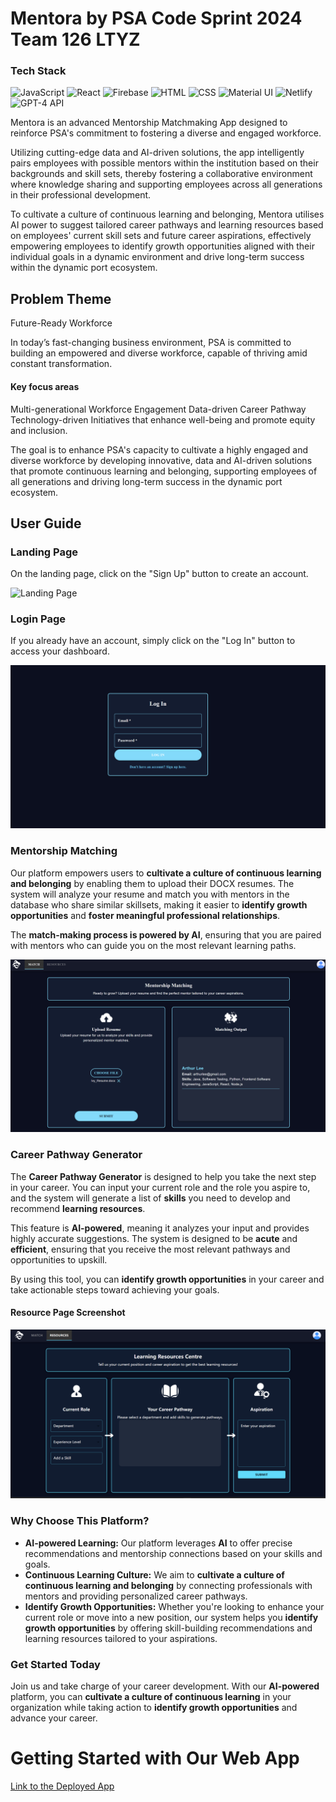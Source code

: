 # Mentora by PSA Code Sprint 2024 Team 126 LTYZ
### Tech Stack

![JavaScript](https://img.shields.io/badge/-JavaScript-F7DF1E?style=flat&logo=javascript&logoColor=black)
![React](https://img.shields.io/badge/-React-61DAFB?style=flat&logo=react&logoColor=black)
![Firebase](https://img.shields.io/badge/-Firebase-FFCA28?style=flat&logo=firebase&logoColor=black)
![HTML](https://img.shields.io/badge/-HTML5-E34F26?style=flat&logo=html5&logoColor=white)
![CSS](https://img.shields.io/badge/-CSS3-1572B6?style=flat&logo=css3&logoColor=white)
![Material UI](https://img.shields.io/badge/-MUI-007FFF?style=flat&logo=mui&logoColor=white)
![Netlify](https://img.shields.io/badge/-Netlify-00C7B7?style=flat&logo=netlify&logoColor=white)
![GPT-4 API](https://img.shields.io/badge/-GPT--4_API-412991?style=flat&logo=openai&logoColor=white)

Mentora is an advanced Mentorship Matchmaking App designed to reinforce PSA's commitment to fostering a diverse and engaged workforce. 

Utilizing cutting-edge data and AI-driven solutions, the app intelligently pairs employees with possible mentors within the institution based on their backgrounds and skill sets, thereby fostering a collaborative environment where knowledge sharing and supporting employees across all generations in their professional development.

To cultivate a culture of continuous learning and belonging, Mentora utilises AI power to suggest tailored career pathways and learning resources based on employees' current skill sets and future career aspirations, effectively empowering employees to identify growth opportunities aligned with their individual goals in a dynamic environment and drive long-term success within the dynamic port ecosystem.

## Problem Theme
Future-Ready Workforce

In today’s fast-changing business environment, PSA is committed to building an empowered and diverse workforce, capable of thriving amid constant transformation.

#### Key focus areas
Multi-generational Workforce Engagement
Data-driven Career Pathway
Technology-driven Initiatives that enhance well-being and promote equity and inclusion. 
 
The goal is to enhance PSA's capacity to cultivate a highly engaged and diverse workforce by developing innovative, data and AI-driven solutions that promote continuous learning and belonging, supporting employees of all generations and driving long-term success in the dynamic port ecosystem.

## User Guide

### Landing Page
On the landing page, click on the "Sign Up" button to create an account.

![Landing Page](https://github.com/xiaoge26/mentoraImages/blob/main/Screenshot%20(1322).png)

### Login Page
If you already have an account, simply click on the "Log In" button to access your dashboard.

![Login Page](https://github.com/xiaoge26/mentoraImages/blob/main/Screenshot%20(1318).png)

### Mentorship Matching
Our platform empowers users to **cultivate a culture of continuous learning and belonging** by enabling them to upload their DOCX resumes. The system will analyze your resume and match you with mentors in the database who share similar skillsets, making it easier to **identify growth opportunities** and **foster meaningful professional relationships**.

The **match-making process is powered by AI**, ensuring that you are paired with mentors who can guide you on the most relevant learning paths.

![MM Page](https://github.com/xiaoge26/mentoraImages/blob/main/Screenshot%20(1320).png)

### Career Pathway Generator

The **Career Pathway Generator** is designed to help you take the next step in your career. You can input your current role and the role you aspire to, and the system will generate a list of **skills** you need to develop and recommend **learning resources**.

This feature is **AI-powered**, meaning it analyzes your input and provides highly accurate suggestions. The system is designed to be **acute** and **efficient**, ensuring that you receive the most relevant pathways and opportunities to upskill.

By using this tool, you can **identify growth opportunities** in your career and take actionable steps toward achieving your goals.

#### Resource Page Screenshot

![Resource Page](public/resource.png)

### Why Choose This Platform?
- **AI-powered Learning:** Our platform leverages **AI** to offer precise recommendations and mentorship connections based on your skills and goals.
- **Continuous Learning Culture:** We aim to **cultivate a culture of continuous learning and belonging** by connecting professionals with mentors and providing personalized career pathways.
- **Identify Growth Opportunities:** Whether you're looking to enhance your current role or move into a new position, our system helps you **identify growth opportunities** by offering skill-building recommendations and learning resources tailored to your aspirations.

### Get Started Today
Join us and take charge of your career development. With our **AI-powered** platform, you can **cultivate a culture of continuous learning** in your organization while taking action to **identify growth opportunities** and advance your career.


# Getting Started with Our Web App
[Link to the Deployed App](https://symphonious-cascaron-96b516.netlify.app/)